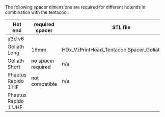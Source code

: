 The following spacer dimensions are required for different hotends in combination with the tentacool:

| Hot end              | required spacer    | STL file                                            |
|----------------------|--------------------|-----------------------------------------------------|
| e3d v6               |                    |                                                     |
| Goliath Long         | 16mm               | HDx_VzPrintHead_TentacoolSpacer_GoliathLong.stl     |
| Goliath Short        | no spacer required | n/a                                                 |
| Phaetus Rapido 1 HF  | not compatible     | n/a                                                 |
| Phaetus Rapido 1 UHF |                    |                                                     |
